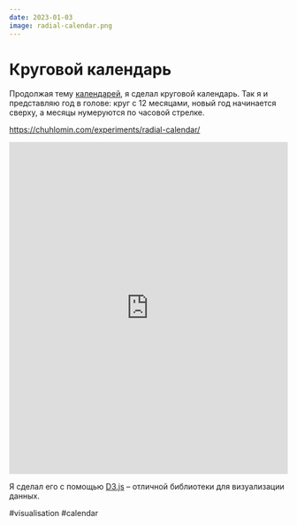```yaml
---
date: 2023-01-03
image: radial-calendar.png
---
```


# Круговой календарь

Продолжая тему [календарей](/blog/2022/calendar-generator_ru.md),
я сделал круговой календарь. Так я и представляю год в голове:
круг с 12 месяцами, новый год начинается сверху,
а месяцы нумеруются по часовой стрелке.

https://chuhlomin.com/experiments/radial-calendar/

<iframe src="https://chuhlomin.com/experiments/radial-calendar/" width="100%" height="600px" style="border: none; background: #fff;"></iframe>

Я сделал его с помощью [D3.js](https://d3js.org/) – отличной библиотеки для визуализации данных.

#visualisation #calendar
